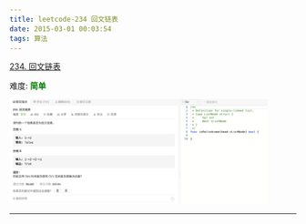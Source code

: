 ```yaml
---
title: leetcode-234 回文链表
date: 2015-03-01 00:03:54
tags: 算法
---
```





[234. 回文链表](https://leetcode-cn.com/problems/palindrome-linked-list/)

难度:  <font color="green">**简单**</font>


<img src="leetcode-234-回文链表/0.png" width = 90% height = 50% />


<br>


---